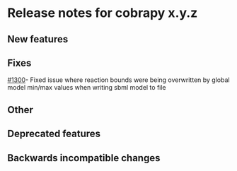 # Release notes for cobrapy x.y.z

## New features

## Fixes
[#1300](https://github.com/opencobra/cobrapy/pull/1312)- Fixed issue where reaction bounds were being overwritten by global model min/max values when writing sbml model to file

## Other

## Deprecated features

## Backwards incompatible changes
